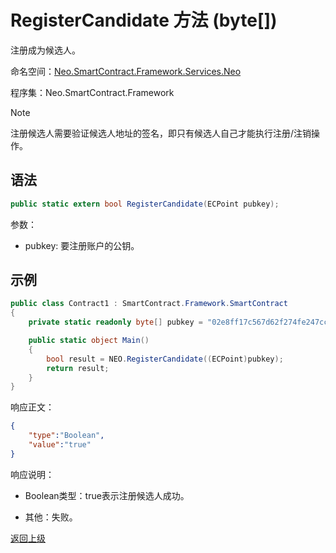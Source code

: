 # RegisterCandidate 方法 (byte[])

注册成为候选人。

命名空间：[Neo.SmartContract.Framework.Services.Neo](../../neo.md)

程序集：Neo.SmartContract.Framework

> [!Note]
>
> 注册候选人需要验证候选人地址的签名，即只有候选人自己才能执行注册/注销操作。

## 语法

```c#
public static extern bool RegisterCandidate(ECPoint pubkey);
```

参数：

- pubkey: 要注册账户的公钥。

## 示例

```c#
public class Contract1 : SmartContract.Framework.SmartContract
{
    private static readonly byte[] pubkey = "02e8ff17c567d62f274fe247cc884a2a6cd3b8fd0d779a8c5856289a560accacb4".HexToBytes();

    public static object Main()
    {
        bool result = NEO.RegisterCandidate((ECPoint)pubkey);
        return result;
    }
}
```

响应正文：

```json
{
   	"type":"Boolean",
   	"value":"true"
}
```

响应说明：

- Boolean类型：true表示注册候选人成功。

- 其他：失败。

[返回上级](../Neo.md)